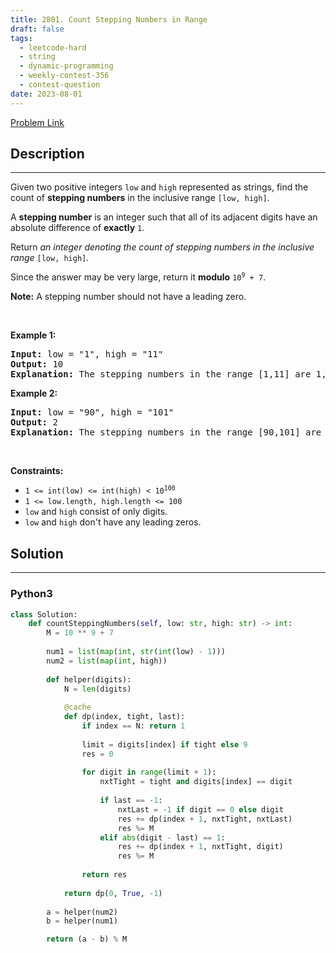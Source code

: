 ```yaml
---
title: 2801. Count Stepping Numbers in Range
draft: false
tags: 
  - leetcode-hard
  - string
  - dynamic-programming
  - weekly-contest-356
  - contest-question
date: 2023-08-01
---
```


[Problem Link](https://leetcode.com/problems/count-stepping-numbers-in-range/)

## Description

---
<p>Given two positive integers <code>low</code> and <code>high</code> represented as strings, find the count of <strong>stepping numbers</strong> in the inclusive range <code>[low, high]</code>.</p>

<p>A <strong>stepping number</strong> is an integer such that all of its adjacent digits have an absolute difference of <strong>exactly</strong> <code>1</code>.</p>

<p>Return <em>an integer denoting the count of stepping numbers in the inclusive range</em> <code>[low, high]</code><em>. </em></p>

<p>Since the answer may be very large, return it <strong>modulo</strong> <code>10<sup>9</sup> + 7</code>.</p>

<p><strong>Note:</strong> A stepping number should not have a leading zero.</p>

<p>&nbsp;</p>
<p><strong class="example">Example 1:</strong></p>

<pre>
<strong>Input:</strong> low = &quot;1&quot;, high = &quot;11&quot;
<strong>Output:</strong> 10
<strong>Explanation: </strong>The stepping numbers in the range [1,11] are 1, 2, 3, 4, 5, 6, 7, 8, 9 and 10. There are a total of 10 stepping numbers in the range. Hence, the output is 10.</pre>

<p><strong class="example">Example 2:</strong></p>

<pre>
<strong>Input:</strong> low = &quot;90&quot;, high = &quot;101&quot;
<strong>Output:</strong> 2
<strong>Explanation: </strong>The stepping numbers in the range [90,101] are 98 and 101. There are a total of 2 stepping numbers in the range. Hence, the output is 2. </pre>

<p>&nbsp;</p>
<p><strong>Constraints:</strong></p>

<ul>
	<li><code>1 &lt;= int(low) &lt;= int(high) &lt; 10<sup>100</sup></code></li>
	<li><code>1 &lt;= low.length, high.length &lt;= 100</code></li>
	<li><code>low</code> and <code>high</code> consist of only digits.</li>
	<li><code>low</code> and <code>high</code> don&#39;t have any leading zeros.</li>
</ul>


## Solution

---
### Python3
``` py title='count-stepping-numbers-in-range'
class Solution:
    def countSteppingNumbers(self, low: str, high: str) -> int:
        M = 10 ** 9 + 7
        
        num1 = list(map(int, str(int(low) - 1)))
        num2 = list(map(int, high))
        
        def helper(digits):
            N = len(digits)
            
            @cache
            def dp(index, tight, last):
                if index == N: return 1
                
                limit = digits[index] if tight else 9
                res = 0
                
                for digit in range(limit + 1):
                    nxtTight = tight and digits[index] == digit
                    
                    if last == -1:
                        nxtLast = -1 if digit == 0 else digit
                        res += dp(index + 1, nxtTight, nxtLast)
                        res %= M
                    elif abs(digit - last) == 1:
                        res += dp(index + 1, nxtTight, digit)
                        res %= M
                
                return res
            
            return dp(0, True, -1)
        
        a = helper(num2)
        b = helper(num1)

        return (a - b) % M
        
```

